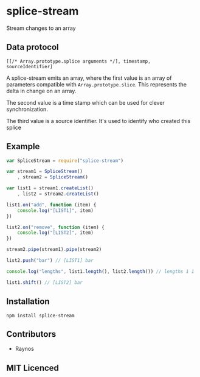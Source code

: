 # splice-stream

Stream changes to an array

## Data protocol

`[[/* Array.prototype.splice arguments */], timestamp, sourceIdentifier]`

A splice-stream emits an array, where the first value is an array of parameters compatible with `Array.prototype.slice`. This represents the delta in change on an array.

The second value is a time stamp which can be used for clever synchronization. 

The third value is a source identifier. It's used to identify who created this splice

## Example

``` js
var SpliceStream = require("splice-stream")

var stream1 = SpliceStream()
    , stream2 = SpliceStream()

var list1 = stream1.createList()
    , list2 = stream2.createList()

list1.on("add", function (item) {
    console.log("[LIST1]", item)
})

list2.on("remove", function (item) {
    console.log("[LIST2]", item)
})

stream2.pipe(stream1).pipe(stream2)

list2.push("bar") // [LIST1] bar

console.log("lengths", list1.length(), list2.length()) // lengths 1 1

list1.shift() // [LIST2] bar
```

## Installation

`npm install splice-stream`

## Contributors

 - Raynos

## MIT Licenced